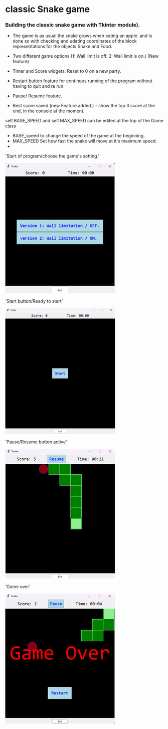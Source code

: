 # classic Snake game

### Building the classic snake game with Tkinter module).

- The game is as usual the snake grows when eating an apple. and is done so  with checking and udating coordinates of the block representations for the objects Snake and Food.

- Two different game options (1: Wall limit is off. 2: Wall limit is on.) (New feature) 

- Timer and Score widgets. Reset to 0 on a new party.
- Restart button feature for continous running of the program without having to quit and re run.
- Pause/ Resume feature.
- Best score saved (new Feature added.) - show the top 3 score at the end, in the console at the moment.


self.BASE_SPEED and self.MAX_SPEED can be edited at the top of the Game class 
-   BASE_speed to change the speed of the game at the beginning.
-   MAX_SPEED Set how fast the snake will move at it's maximum speed.
- 



'Start of program/choose the game's setting.'

<img src="./screenshots/1.png" alt="some sample photos" width=350>

'Start button/Ready to start'

<img src="./screenshots/2.png" alt="some sample photos" width=350>

'Pause/Resume button active'

<img src="./screenshots/3.png" alt="some sample photos" width=350>

'Game over'

<img src="./screenshots/4.png" alt="some sample photos" width=350>


